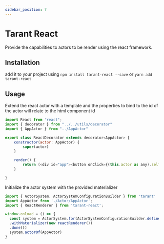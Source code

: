 ```yaml
---
sidebar_position: 7
---
```


# Tarant React

Provide the capabilities to actors to be render using the react framework.

## Installation

add it to your project using `npm install tarant-react --save` or `yarn add tarant-react`

## Usage

Extend the react actor with a template and the properties to bind to the id of the actor will relate to the html component id

```js
import React from "react";
import { decorator } from "../../utils/decorator"
import { AppActor } from "../AppActor"

export class ReactDecorator extends decorator<AppActor> {
    constructor(actor: AppActor) {
        super(actor)
    }

    render() {
        return (<div id="app"><button onClick={(this.actor as any).self.addOne}>{this.actor.counter}</button></div>)
    }

}
```

Initialize the actor system with the provided materializer
```js
import { ActorSystem, ActorSystemConfigurationBuilder } from 'tarant'
import AppActor from './Actor/AppActor';
import { ReactRenderer } from 'tarant-react';

window.onload = () => {
  const system = ActorSystem.for(ActorSystemConfigurationBuilder.define()
  .withMaterializer(new reactRenderer())
  .done())  
  system.actorOf(AppActor)
}
```